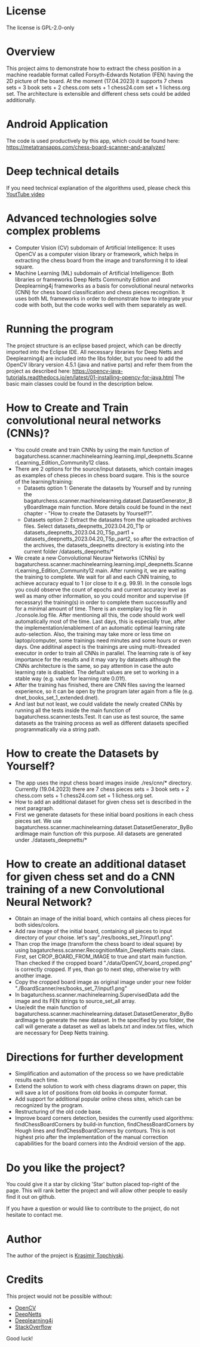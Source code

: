 # License

The license is GPL-2.0-only

# Overview

This project aims to demonstrate how to extract the chess position in a machine readable format called Forsyth–Edwards Notation (FEN) having the 2D picture of the board.
At the moment (17.04.2023) it supports 7 chess sets = 3 book sets + 2 chess.com sets + 1 chess24.com set + 1 lichess.org set.
The architecture is extensible and different chess sets could be added additionally.

# Android Application

The code is used productively by this app, which could be found here: https://metatransapps.com/chess-board-scanner-and-analyzer/

# Deep technical details

If you need technical explanation of the algorithms used, please check this [YoutTube video](https://youtu.be/PS5xAGx89mU)

# Advanced technologies solve complex problems
 - Computer Vision (CV) subdomain of Artificial Intelligence: It uses OpenCV as a computer vision library or framework, which helps in extracting the chess board from the image and transforming it to ideal square.
 - Machine Learning (ML) subdomain of Artificial Intelligence: Both libraries or frameworks Deep Netts Community Edition and Deeplearning4j frameworks as a basis for convolutional neural  networks (CNN) for chess board classification and chess pieces recognition. It uses both ML frameworks in order to demonstrate how to integrate your code with both, but the code works well with them separately as well.

# Running the program

The project structure is an eclipse based project, which can be directly imported into the Eclipse IDE.
All necessary libraries for Deep Netts and Deeplearning4j are included into the libs folder, but you need to add the OpenCV library version 4.5.1 (java and native parts) and refer them from the project as described here: https://opencv-java-tutorials.readthedocs.io/en/latest/01-installing-opencv-for-java.html
The basic main classes could be found in the description below.

# How to Create and Train convolutional neural networks (CNNs)?

 - You could create and train CNNs by using the main function of bagaturchess.scanner.machinelearning.learning.impl_deepnetts.ScannerLearning_Edition_Community12 class.
 - There are 2 options for the source/input datasets, which contain images as examples of chess pieces in chess board suqare. This is the source of the learning/training:
   - Datasets option 1: Generate the datasets by Yourself and by running the bagaturchess.scanner.machinelearning.dataset.DatasetGenerator_ByBoardImage main function. More details could be found in the next chapter - "How to create the Datasets by Yourself?".
   - Datasets option 2: Extract the datasates from the uploaded archives files. Select datasets_deepnetts_2023.04.20_T1p or datasets_deepnetts_2023.04.20_T5p_part1 + datasets_deepnetts_2023.04.20_T5p_part2, so after the extraction of the archives, the datasets_deepnetts directory is existing into the current folder /datasets_deepnetts/*
 - We create a new Convolutional Neuraw Networks (CNNs) by bagaturchess.scanner.machinelearning.learning.impl_deepnetts.ScannerLearning_Edition_Community12 main. After running it, we are waiting the training to complete. We wait for all and each CNN training, to achieve accuracy equal to 1 (or close to it e.g. 99.9). In the console logs you could observe the count of epochs and current accuracy level as well as many other information, so you could monitor and supervise (if necessary) the training(s) in order to complete them successuflly and for a minimal amount of time. There is an exemplary log file in ./console.log file. After mentioning all this, the code should work well automatically most of the time. Last days, this is especially true, after the implementation/enablement of an automatic optimal learning rate auto-selection. Also, the training may take more or less time on laptop/computer, some trainings need minutes and some hours or even days. One additinal aspect is the trainings are using multi-threaded executor in order to train all CNNs in parallel. The learning rate is of key importance for the results and it may vary by datasets although the CNNs architecture is the same, so pay attention in case the auto learning rate is disabled. The default values are set to working in a stable way (e.g. value for learning rate 0.01f).
 - After the training has finished, there are CNN files saving the learned experience, so it can be open by the program later again from a file (e.g. dnet_books_set_1_extended.dnet). 
 - And last but not least, we could validate the newly created CNNs by running all the tests inside the main function of bagaturchess.scanner.tests.Test. It can use as test source, the same datasets as the training process as well as different datasets specified programmatically via a string path.

# How to create the Datasets by Yourself?

 - The app uses the input chess board images inside ./res/cnn/* directory. Currently (19.04.2023) there are 7 chess pieces sets = 3 book sets + 2 chess.com sets + 1 chess24.com set + 1 lichess.org set.
 - How to add an additional dataset for given chess set is described in the next paragraph.
 - First we generate datasets for these initial board positions in each chess pieces set. We use bagaturchess.scanner.machinelearning.dataset.DatasetGenerator_ByBoardImage main function ofr this purpose. All datasets are generated under ./datasets_deepnetts/*

# How to create an additional dataset for given chess set and do a CNN training of a new Convolutional Neural Network?

 - Obtain an image of the initial board, which contains all chess pieces for both sides/colors.
 - Add raw image of the initial board, containing all pieces to input directory of your choise. let's say"./res/books_set_7/input1.png".
 - Than crop the image (transform the chess board to ideal square) by using bagaturchess.scanner.RecognitionMain_DeepNetts main class. First, set CROP_BOARD_FROM_IMAGE to true and start main function. Than checked if the cropped board "./data/OpenCV_board_croped.png" is correctly cropped. If yes, than go to next step, otherwise try with another image.
 - Copy the cropped board image as original image under your new folder "./BoardScanner/res/books_set_7/input1.png"
 - In bagaturchess.scanner.machinelearning.SupervisedData add the image and its FEN strings to source_set_all array.
 - Use/edit the main function of bagaturchess.scanner.machinelearning.dataset.DatasetGenerator_ByBoardImage to generate the new dataset. In the specified by you folder, the call will generate a dataset as well as labels.txt and index.txt files, which are necessary for Deep Netts training.

# Directions for further development

  -  Simplification and automation of the process so we have predictable results each time.
  -  Extend the solution to work with chess diagrams drawn on paper, this will save a lot of positions from old books in computer format.
  -  Add support for additional popular online chess sites, which can be recognized by the program.
  -  Restructuring of the old code base.
  -  Improve board corners detection, besides the currently used algorithms: findChessBoardCorners by build-in function, findChessBoardCorners by Hough lines and findChessBoardCorners by contours. This is not highest prio after the implementation of the manual correction capabilities for the board corners into the Android version of the app.

# Do you like the project?

You could give it a star by clicking 'Star' button placed top-right of the page.
This will rank better the project and will allow other people to easily find it out on github.

If you have a question or would like to contribute to the project, do not hesitate to contact me.

# Author

The author of the project is <a href="https://www.linkedin.com/in/topchiyski/">Krasimir Topchiyski</a>.

# Credits

This project would not be possible without:
  -  [OpenCV](https://opencv.org/)
  -  [DeepNetts](https://www.deepnetts.com/)
  -  [Deeplearning4j](https://deeplearning4j.org/)
  -  [StackOverflow](https://stackoverflow.com/)

Good luck!

